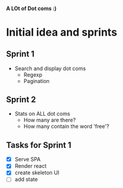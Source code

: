 #### A LOt of Dot coms :)

# Initial idea and sprints

## Sprint 1

- Search and display dot coms
  -   Regexp
  -   Pagination

## Sprint 2

- Stats on ALL dot coms
  - How many are there?
  - How many contain the word 'free'?

## Tasks for Sprint 1

-   [x] Serve SPA
-   [x] Render react
-   [x] create skeleton UI
-   [ ] add state 
